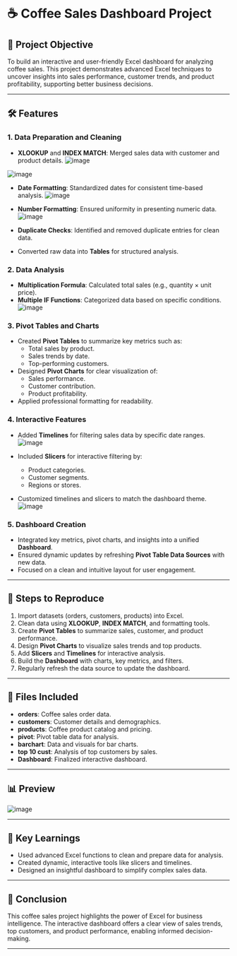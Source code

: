 # ☕ Coffee Sales Dashboard Project

## 📌 Project Objective
To build an interactive and user-friendly Excel dashboard for analyzing coffee sales. This project demonstrates advanced Excel techniques to uncover insights into sales performance, customer trends, and product profitability, supporting better business decisions.

---

## 🛠️ Features
### 1. **Data Preparation and Cleaning**
- **XLOOKUP** and **INDEX MATCH**: Merged sales data with customer and product details.
![image](https://github.com/user-attachments/assets/a1bdc5a0-1cb8-4fa6-a736-ceb7d5b52da6)

![image](https://github.com/user-attachments/assets/6a5e191a-4c6d-4aea-88e7-a0bec7695352)

- **Date Formatting**: Standardized dates for consistent time-based analysis.
![image](https://github.com/user-attachments/assets/ebd669d7-301b-4ffb-a62d-daef9897fa1d)

- **Number Formatting**: Ensured uniformity in presenting numeric data.
![image](https://github.com/user-attachments/assets/2c8e5546-77a2-4de4-9b71-323791fddcde)

- **Duplicate Checks**: Identified and removed duplicate entries for clean data.
- Converted raw data into **Tables** for structured analysis.

### 2. **Data Analysis**
- **Multiplication Formula**: Calculated total sales (e.g., quantity × unit price).
- **Multiple IF Functions**: Categorized data based on specific conditions.
![image](https://github.com/user-attachments/assets/1e910378-3b42-4702-9885-288ed88fce99)


### 3. **Pivot Tables and Charts**
- Created **Pivot Tables** to summarize key metrics such as:
  - Total sales by product.
  - Sales trends by date.
  - Top-performing customers.
- Designed **Pivot Charts** for clear visualization of:
  - Sales performance.
  - Customer contribution.
  - Product profitability.
- Applied professional formatting for readability.

### 4. **Interactive Features**
- Added **Timelines** for filtering sales data by specific date ranges.
![image](https://github.com/user-attachments/assets/55f325c7-3a7a-4c08-a81d-b70442cd5559)

- Included **Slicers** for interactive filtering by:
  - Product categories.
  - Customer segments.
  - Regions or stores.
- Customized timelines and slicers to match the dashboard theme.
![image](https://github.com/user-attachments/assets/b67c5c0e-6cab-40ac-b0ee-42a08b8d190d)


### 5. **Dashboard Creation**
- Integrated key metrics, pivot charts, and insights into a unified **Dashboard**.
- Ensured dynamic updates by refreshing **Pivot Table Data Sources** with new data.
- Focused on a clean and intuitive layout for user engagement.

---

## 🔄 Steps to Reproduce
1. Import datasets (orders, customers, products) into Excel.
2. Clean data using **XLOOKUP**, **INDEX MATCH**, and formatting tools.
3. Create **Pivot Tables** to summarize sales, customer, and product performance.
4. Design **Pivot Charts** to visualize sales trends and top products.
5. Add **Slicers** and **Timelines** for interactive analysis.
6. Build the **Dashboard** with charts, key metrics, and filters.
7. Regularly refresh the data source to update the dashboard.

---

## 📂 Files Included
- **orders**: Coffee sales order data.
- **customers**: Customer details and demographics.
- **products**: Coffee product catalog and pricing.
- **pivot**: Pivot table data for analysis.
- **barchart**: Data and visuals for bar charts.
- **top 10 cust**: Analysis of top customers by sales.
- **Dashboard**: Finalized interactive dashboard.

---

## 📊 Preview
![image](https://github.com/user-attachments/assets/2f0e2b96-395e-49b0-9560-37f68840883f)


---

## 🌟 Key Learnings
- Used advanced Excel functions to clean and prepare data for analysis.
- Created dynamic, interactive tools like slicers and timelines.
- Designed an insightful dashboard to simplify complex sales data.

---

## 📝 Conclusion
This coffee sales project highlights the power of Excel for business intelligence. The interactive dashboard offers a clear view of sales trends, top customers, and product performance, enabling informed decision-making.

---

